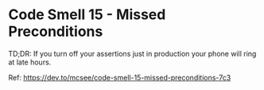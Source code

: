 # Code Smell 15 - Missed Preconditions

TD;DR: If you turn off your assertions just in production your phone will ring at late hours.

Ref: https://dev.to/mcsee/code-smell-15-missed-preconditions-7c3
